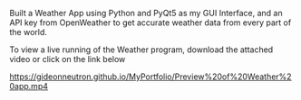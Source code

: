Built a Weather App using Python and PyQt5 as my GUI Interface, and an API key from OpenWeather to get accurate weather data from every part of the world.

To view a live running of the Weather program, download the attached video or click on the link below

https://gideonneutron.github.io/MyPortfolio/Preview%20of%20Weather%20app.mp4
